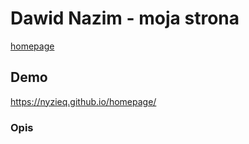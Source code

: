 # Dawid Nazim - moja strona

[homepage](https://github.com/Nyzieq/homepage/blob/main/images/share.png?raw=true)

## Demo

https://nyzieq.github.io/homepage/

### Opis
